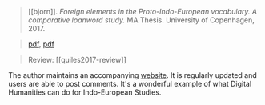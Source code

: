 > [[bjorn]]. *Foreign elements in the Proto-Indo-European vocabulary. A comparative loanword study.* MA Thesis. University of Copenhagen, 2017.

> [pdf](http://loanwords.prehistoricmap.com/wp-content/uploads/2017/06/Bjørn-2017-Foreign-elements-in-the-Proto-Indo-European-vocabulary.pdf), [pdf](a/r-bjorn2017.pdf)

> Review: [[quiles2017-review]]


The author maintains an accompanying [website](http://loanwords.prehistoricmap.com). It is regularly updated and users are able to post comments. It's a wonderful example of what Digital Humanities can do for Indo-European Studies.